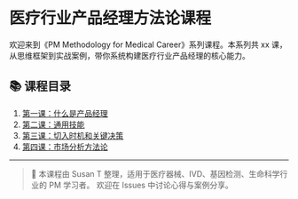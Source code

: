 # 医疗行业产品经理方法论课程

欢迎来到《PM Methodology for Medical Career》系列课程。本系列共 xx 课，从思维框架到实战案例，带你系统构建医疗行业产品经理的核心能力。


## 📚 课程目录

1. [第一课：什么是产品经理](docs/01-intro.md)
2. [第二课：通用技能](docs/02-general-tech.md)
3. [第三课：切入时机和关键决策](docs/03-time-to-go.md)
4. [第四课：市场分析方法论](docs/04-market-analysis.md)



---

> 🔗 本课程由 Susan T 整理，适用于医疗器械、IVD、基因检测、生命科学行业的 PM 学习者。
> 欢迎在 Issues 中讨论心得与案例分享。
